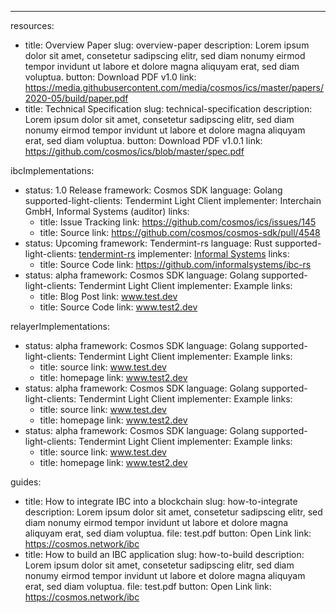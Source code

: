 ---
resources:
  - title: Overview Paper
    slug: overview-paper
    description: Lorem ipsum dolor sit amet, consetetur sadipscing elitr, sed diam nonumy
      eirmod tempor invidunt ut labore et dolore magna aliquyam erat, sed diam voluptua.
    button: Download PDF v1.0
    link: https://media.githubusercontent.com/media/cosmos/ics/master/papers/2020-05/build/paper.pdf
  - title: Technical Specification
    slug: technical-specification
    description: Lorem ipsum dolor sit amet, consetetur sadipscing elitr, sed diam nonumy
      eirmod tempor invidunt ut labore et dolore magna aliquyam erat, sed diam voluptua.
    button: Download PDF v1.0.1
    link: https://github.com/cosmos/ics/blob/master/spec.pdf

ibcImplementations:
  - status: 1.0 Release
    framework: Cosmos SDK
    language: Golang
    supported-light-clients: Tendermint Light Client
    implementer: Interchain GmbH, Informal Systems (auditor)
    links:
      - title: Issue Tracking
        link: https://github.com/cosmos/ics/issues/145
      - title: Source
        link: https://github.com/cosmos/cosmos-sdk/pull/4548
  - status: Upcoming
    framework: Tendermint-rs
    language: Rust
    supported-light-clients: [tendermint-rs](https://github.com/informalsystems/tendermint-rs)
    implementer: [Informal Systems](https://informal.systems)
    links:
      - title: Source Code
        link: https://github.com/informalsystems/ibc-rs
  - status: alpha
    framework: Cosmos SDK
    language: Golang
    supported-light-clients: Tendermint Light Client
    implementer: Example
    links:
      - title: Blog Post
        link: www.test.dev
      - title: Source Code
        link: www.test2.dev

relayerImplementations:
  - status: alpha
    framework: Cosmos SDK
    language: Golang
    supported-light-clients: Tendermint Light Client
    implementer: Example
    links:
      - title: source
        link: www.test.dev
      - title: homepage
        link: www.test2.dev
  - status: alpha
    framework: Cosmos SDK
    language: Golang
    supported-light-clients: Tendermint Light Client
    implementer: Example
    links:
      - title: source
        link: www.test.dev
      - title: homepage
        link: www.test2.dev
  - status: alpha
    framework: Cosmos SDK
    language: Golang
    supported-light-clients: Tendermint Light Client
    implementer: Example
    links:
      - title: source
        link: www.test.dev
      - title: homepage
        link: www.test2.dev

guides:
  - title: How to integrate IBC into a blockchain
    slug: how-to-integrate
    description: Lorem ipsum dolor sit amet, consetetur sadipscing elitr, sed diam nonumy
      eirmod tempor invidunt ut labore et dolore magna aliquyam erat, sed diam voluptua.
    file: test.pdf
    button: Open Link
    link: https://cosmos.network/ibc
  - title: How to build an IBC application
    slug: how-to-build
    description: Lorem ipsum dolor sit amet, consetetur sadipscing elitr, sed diam nonumy
      eirmod tempor invidunt ut labore et dolore magna aliquyam erat, sed diam voluptua.
    file: test.pdf
    button: Open Link
    link: https://cosmos.network/ibc
